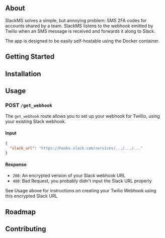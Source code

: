 ## About

SlackMS solves a simple, but annoying problem: SMS 2FA codes for accounts shared by a team. SlackMS listens to the webhook emitted by Twilio when an SMS message is received and forwards it along to Slack.

The app is designed to be easily self-hostable using the Docker container.

## Getting Started

## Installation

## Usage

### POST `/get_webhook`

The `get_webhook` route allows you to set up your webhook for Twillio, using your existing Slack
webhook.

#### Input

```json
{
  "slack_url": "https://hooks.slack.com/services/.../.../..."
}
```

#### Response

- `200`: An encrypted version of your Slack webhook URL
- `400`: Bad Request, you probably didn't input the Slack URL properly

See Usage above for instructions on creating your Twilio Webhook using this encrypted Slack URL

## Roadmap

## Contributing
